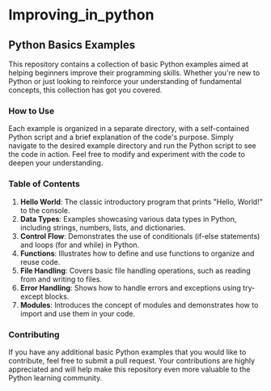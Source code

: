 # Improving_in_python
## Python Basics Examples

This repository contains a collection of basic Python examples aimed at helping beginners improve their programming skills. Whether you're new to Python or just looking to reinforce your understanding of fundamental concepts, this collection has got you covered.

### How to Use

Each example is organized in a separate directory, with a self-contained Python script and a brief explanation of the code's purpose. Simply navigate to the desired example directory and run the Python script to see the code in action. Feel free to modify and experiment with the code to deepen your understanding.

### Table of Contents

1. **Hello World**: The classic introductory program that prints "Hello, World!" to the console.
2. **Data Types**: Examples showcasing various data types in Python, including strings, numbers, lists, and dictionaries.
3. **Control Flow**: Demonstrates the use of conditionals (if-else statements) and loops (for and while) in Python.
4. **Functions**: Illustrates how to define and use functions to organize and reuse code.
5. **File Handling**: Covers basic file handling operations, such as reading from and writing to files.
6. **Error Handling**: Shows how to handle errors and exceptions using try-except blocks.
7. **Modules**: Introduces the concept of modules and demonstrates how to import and use them in your code.

### Contributing

If you have any additional basic Python examples that you would like to contribute, feel free to submit a pull request. Your contributions are highly appreciated and will help make this repository even more valuable to the Python learning community.

